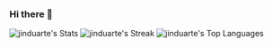 ### Hi there 👋

<!--
**jinduarte/jinduarte** is a ✨ _special_ ✨ repository because its `README.md` (this file) appears on your GitHub profile.

Here are some ideas to get you started:

- 🔭 I’m currently working on ...
- 🌱 I’m currently learning ...
- 👯 I’m looking to collaborate on ...
- 🤔 I’m looking for help with ...
- 💬 Ask me about ...
- 📫 How to reach me: ...
- 😄 Pronouns: ...
- ⚡ Fun fact: ...


-https://github-readme-stats.vercel.app/api/top-langs/?username=jinduarte&layout=compact&theme=dracula&count_private=true
-https://github-readme-stats.vercel.app/api/top-langs/?username=jinduarte&langs_count=5&theme=tokyonight

--FORK
github-readme-stats-rho-one-90.vercel.app
https://github-readme-stats-jinduartes-projects.vercel.app
github-readme-stats-ashy-tau-33.vercel.app

[![My GitHub Stats](https://github-readme-stats-ashy-tau-33.vercel.app/api/?username=jinduarte&count_private=true&theme=tokyonight&showicons=true)]()
[![My GitHub Language Stats](https://github-readme-stats-ashy-tau-33.vercel.app/api/top-langs/?username=jinduarte&layout=compact&theme=dracula)]()

https://github-readme-stats-jinduartes-projects.vercel.app/
-->


![jinduarte's Stats](https://github-readme-stats-jinduartes-projects.vercel.app/api?username=jinduarte&theme=vue-dark&show_icons=true&hide_border=true&count_private=true)
![jinduarte's Streak](https://github-readme-streak-stats.herokuapp.com/?user=jinduarte&theme=vue-dark&hide_border=true&count_private=true)
![jinduarte's Top Languages](https://github-readme-streak-stats.herokuapp.com/api/top-langs/?username=jinduarte&theme=vue-dark&show_icons=true&hide_border=true&layout=compact&count_private=true)

